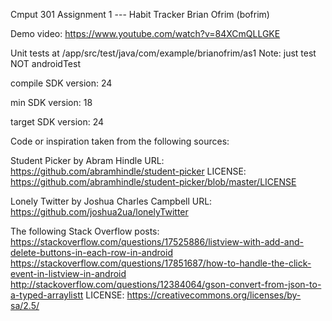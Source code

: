 Cmput 301 Assignment 1 --- Habit Tracker
Brian Ofrim (bofrim)

Demo video: https://www.youtube.com/watch?v=84XCmQLLGKE

Unit tests at /app/src/test/java/com/example/brianofrim/as1
Note: just test NOT androidTest

compile SDK version: 24

min SDK version: 18

target SDK version: 24

Code or inspiration taken from the following sources:

Student Picker by Abram Hindle
URL: https://github.com/abramhindle/student-picker
LICENSE: https://github.com/abramhindle/student-picker/blob/master/LICENSE

Lonely Twitter by Joshua Charles Campbell
URL: https://github.com/joshua2ua/lonelyTwitter

The following Stack Overflow posts:
https://stackoverflow.com/questions/17525886/listview-with-add-and-delete-buttons-in-each-row-in-android
https://stackoverflow.com/questions/17851687/how-to-handle-the-click-event-in-listview-in-android
http://stackoverflow.com/questions/12384064/gson-convert-from-json-to-a-typed-arraylistt
LICENSE: https://creativecommons.org/licenses/by-sa/2.5/

